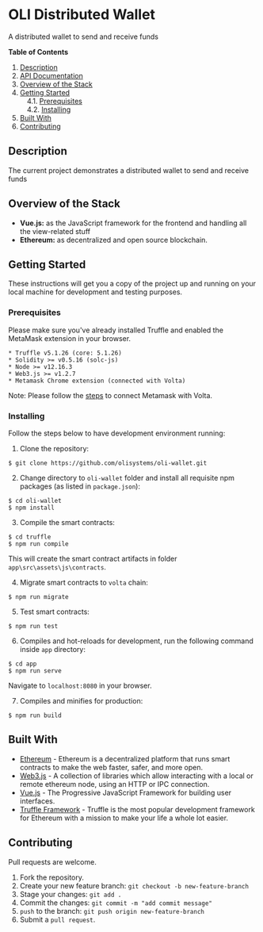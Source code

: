 # OLI Distributed Wallet

A distributed wallet to send and receive funds

**Table of Contents**

<!-- MDTOC maxdepth:6 firsth1:0 numbering:1 flatten:0 bullets:0 updateOnSave:1 -->

1. [Description](#description)   
2. [API Documentation](#api-documentation)   
3. [Overview of the Stack](#overview-of-the-stack)   
4. [Getting Started](#getting-started)   
&emsp;4.1. [Prerequisites](#prerequisites)   
&emsp;4.2. [Installing](#installing)   
5. [Built With](#built-with)   
6. [Contributing](#contributing)   

<!-- /MDTOC -->

## Description

The current project demonstrates a distributed wallet to send and receive funds

## Overview of the Stack

- **Vue.js:** as the JavaScript framework for the frontend and handling all the view-related stuff
- **Ethereum:** as decentralized and open source blockchain.

## Getting Started

These instructions will get you a copy of the project up and running on your local machine for development and testing purposes.

### Prerequisites

Please make sure you've already installed Truffle and enabled the MetaMask extension in your browser.

```
* Truffle v5.1.26 (core: 5.1.26)
* Solidity >= v0.5.16 (solc-js)
* Node >= v12.16.3
* Web3.js >= v1.2.7
* Metamask Chrome extension (connected with Volta)
```

Note: Please follow the [steps](https://energyweb.atlassian.net/wiki/spaces/EWF/pages/703201459/Volta+Connecting+to+Remote+RPC+and+Metamask) to connect Metamask with Volta.

###  Installing
Follow the steps below to have development environment running:
1. Clone the repository:
```
$ git clone https://github.com/olisystems/oli-wallet.git
```

2. Change directory to `oli-wallet` folder and install all requisite npm packages (as listed in `package.json`):
```
$ cd oli-wallet
$ npm install
```
3. Compile the smart contracts:
```
$ cd truffle
$ npm run compile
```
This will create the smart contract artifacts in folder `app\src\assets\js\contracts`.

4. Migrate smart contracts to `volta` chain:
```
$ npm run migrate
```

5. Test smart contracts:
```
$ npm run test
```

6. Compiles and hot-reloads for development, run the following command inside `app` directory:
```
$ cd app
$ npm run serve
```
Navigate to `localhost:8080` in your browser.

7. Compiles and minifies for production:
```
$ npm run build
```
## Built With

- [Ethereum](https://www.ethereum.org/) - Ethereum is a decentralized platform that runs smart contracts to make the web faster, safer, and more open.
- [Web3.js](https://web3js.readthedocs.io/en/v1.2.7/#web3-js-ethereum-javascript-api) - A collection of libraries which allow interacting with a local or remote ethereum node, using an HTTP or IPC connection.
- [Vue.js](https://vuejs.org/) - The Progressive JavaScript Framework for building user interfaces.
- [Truffle Framework](http://truffleframework.com/) - Truffle is the most popular development framework for Ethereum with a mission to make your life a whole lot easier.

## Contributing

Pull requests are welcome.

1. Fork the repository.
2. Create your new feature branch: `git checkout -b new-feature-branch`
3. Stage your changes: `git add .`
4. Commit the changes: `git commit -m "add commit message"`
5. `push` to the branch: `git push origin new-feature-branch`
6. Submit a `pull request`.
